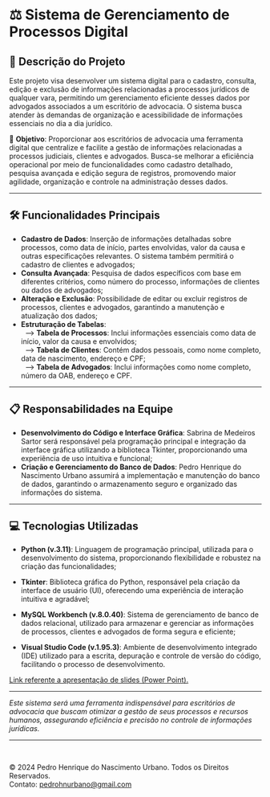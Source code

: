 # ⚖️ Sistema de Gerenciamento de Processos Digital

## 🌟 Descrição do Projeto

Este projeto visa desenvolver um sistema digital para o cadastro, consulta, edição e exclusão de informações relacionadas a processos jurídicos de qualquer vara, permitindo um gerenciamento eficiente desses dados por advogados associados a um escritório de advocacia. O sistema busca atender às demandas de organização e acessibilidade de informações essenciais no dia a dia jurídico.

🔗 **Objetivo**: 
Proporcionar aos escritórios de advocacia uma ferramenta digital que centralize e facilite a gestão de informações relacionadas a processos judiciais, clientes e advogados. Busca-se melhorar a eficiência operacional por meio de funcionalidades como cadastro detalhado, pesquisa avançada e edição segura de registros, promovendo maior agilidade, organização e controle na administração desses dados.

---

## 🛠️ Funcionalidades Principais

- **Cadastro de Dados**: Inserção de informações detalhadas sobre processos, como data de início, partes envolvidas, valor da causa e outras especificações relevantes. O sistema também permitirá o cadastro de clientes e advogados;
- **Consulta Avançada**: Pesquisa de dados específicos com base em diferentes critérios, como número do processo, informações de clientes ou dados de advogados;
- **Alteração e Exclusão**: Possibilidade de editar ou excluir registros de processos, clientes e advogados, garantindo a manutenção e atualização dos dados;
- **Estruturação de Tabelas**:
    <br> &nbsp;&nbsp;--> **Tabela de Processos**: Inclui informações essenciais como data de início, valor da causa e envolvidos;
    <br> &nbsp;&nbsp;--> **Tabela de Clientes**: Contém dados pessoais, como nome completo, data de nascimento, endereço e CPF;
    <br> &nbsp;&nbsp;--> **Tabela de Advogados**: Inclui informações como nome completo, número da OAB, endereço e CPF.

---

## 📋 Responsabilidades na Equipe

- **Desenvolvimento do Código e Interface Gráfica**: Sabrina de Medeiros Sartor será responsável pela programação principal e integração da interface gráfica utilizando a biblioteca Tkinter, proporcionando uma experiência de uso intuitiva e funcional;
- **Criação e Gerenciamento do Banco de Dados**: Pedro Henrique do Nascimento Urbano assumirá a implementação e manutenção do banco de dados, garantindo o armazenamento seguro e organizado das informações do sistema.

---

## 💻 Tecnologias Utilizadas

- **Python (v.3.11)**: Linguagem de programação principal, utilizada para o desenvolvimento do sistema, proporcionando flexibilidade e robustez na criação das funcionalidades;
  
- **Tkinter**: Biblioteca gráfica do Python, responsável pela criação da interface de usuário (UI), oferecendo uma experiência de interação intuitiva e agradável;

- **MySQL Workbench (v.8.0.40)**: Sistema de gerenciamento de banco de dados relacional, utilizado para armazenar e gerenciar as informações de processos, clientes e advogados de forma segura e eficiente;

- **Visual Studio Code (v.1.95.3)**: Ambiente de desenvolvimento integrado (IDE) utilizado para a escrita, depuração e controle de versão do código, facilitando o processo de desenvolvimento.

<a href="https://alunosatcedu-my.sharepoint.com/:p:/g/personal/pedro_286322_alunosatc_edu_br/EdkrkmpzzRFMrjqT88XU6X8BEiP4e1D2W_rcUi4ZlGXA-w?e=MmibMd">Link referente a apresentação de slides (Power Point).</a>

---

<i>Este sistema será uma ferramenta indispensável para escritórios de advocacia que buscam otimizar a gestão de seus processos e recursos humanos, assegurando eficiência e precisão no controle de informações jurídicas.</i>

---

<br>

© 2024 Pedro Henrique do Nascimento Urbano. Todos os Direitos Reservados. <br>
Contato: pedrohnurbano@gmail.com

